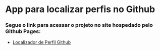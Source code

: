 # App para localizar perfis no Github
### Segue o link para acessar o projeto no site hospedado pelo Github Pages:
* [Localizador de Perfil Github]()
